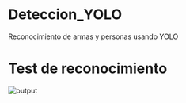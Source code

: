 # Deteccion_YOLO
Reconocimiento de armas y personas usando YOLO

# Test de reconocimiento

![output](https://user-images.githubusercontent.com/105089010/167894778-ca968baa-95a0-4c64-9f9c-bb7ef1107303.png)
